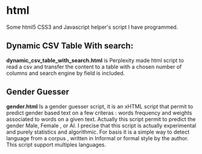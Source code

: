 # html

Some html5 CSS3 and Javascript helper's script I have programmed.


## Dynamic CSV Table With search:
**dynamic_csv_table_with_search.html**  is Perplexity made html script to read a csv and transfer the content to a table with a chosen number of columns and search engine by field is included. 

## Gender Guesser
**gender.html** Is a gender guesser script, it is an xHTML script that permit to predict gender based text on a few criteras : words frequency and weights associated to words on a given text. Actually this script permit to predict the gender Male, Female , or AI. I precise that this script is actually experimental and purely statistics and algorithmic. For basis it is a simple way to detect language from a corpus , written in Informal or formal style by the author. This script support multiples languages.
